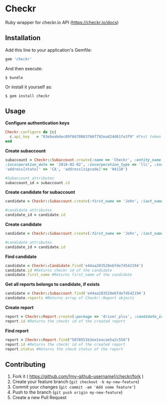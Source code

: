 # Checkr

Ruby wrapper for checkr.io API (https://checkr.io/docs)

## Installation

Add this line to your application's Gemfile:

```ruby
gem 'checkr'
```

And then execute:

    $ bundle

Or install it yourself as:

    $ gem install checkr

## Usage

**Configure authentication keys**

  ```Ruby
  Checkr.configure do |c|
    c.api_key   = "83ebeabdec09f6670863766f792ead24d61fe3f9" #Test token from checkr api document
  end
  ```
  
**Create subaccount**

  ```Ruby
  subaccount = Checkr::Subaccount.create(:name => 'Checkr', :entity_name => 'My Company', :tax_id => 'XXXXX', :representative_title => 'CEO', :representative_name => 'John Smith', :representative_email => 'john.smith@company.org', :phone => '3101111111',
:incorporation_date => '2010-02-02', :incorporation_type => 'llc', :incorporation_state => 'DE', 'address[street]' => '3230 3rd street', 'address[city]' => 'San Francisco', 
 'address[state]' => 'CA', 'address[zipcode]'=> '94110')
 
  #Subaccount attributes
  subaccount_id = subaccount.id 
  ```

**Create candidate for subaccount**

  ```Ruby
  candidate = Checkr::Subaccount.create(:first_name => 'John', :last_name => 'Smith', :dob => '1970-01-22', :ssn => '111-11-2000', :phone => '5555555555', :email => 'john@smith.org', :subaccount_id => '8168372aac5a952b90eb9acb')
 
  #candidate attributes
  candidate_id = candidate.id 
  ```

**Create candidate**

  ```Ruby
  candidate = Checkr::Subaccount.create(:first_name => 'John', :last_name => 'Smith', :dob => '1970-01-22', :ssn => '111-11-2000', :phone => '5555555555', :email => 'john@smith.org')
 
  #candidate attributes
  candidate_id = candidate.id 
  ```    
 
**Find candidate**

  ```Ruby
  candidate = Checkr::Candidate.find('e44aa283528e6fde7d542194')
  candidate.id #Returns checkr id of the candidate
  candidate.first_name #Returns first_name of the candidate
  ```

**Get all reports belongs to candidate, if exists**

  ```Ruby
  candidate = Checkr::Subaccount.find('e44aa283528e6fde7d542194')
  candidate.reports #Returns array of Checkr::Report objects
  ```
**Create report**

  ```Ruby
  report = Checkr::Report.create(:package => 'driver_plus', :candidate_id => 'e44aa283528e6fde7d542194')
  report.id #Returns the checkr id of the created report
  ```

**Find report**

  ```Ruby
  report = Checkr::Report.find("5878551b3ee1eacae5a2c558")
  report.id #Returns the checkr id of the created report
  report.status #Returns the check status of the report
  ```
## Contributing

1. Fork it ( https://github.com/[my-github-username]/checkr/fork )
2. Create your feature branch (`git checkout -b my-new-feature`)
3. Commit your changes (`git commit -am 'Add some feature'`)
4. Push to the branch (`git push origin my-new-feature`)
5. Create a new Pull Request
